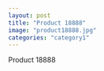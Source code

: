```yaml
---
layout: post
title: "Product 18888"
image: "product18888.jpg"
categories: "category1"
---
```

Product 18888
